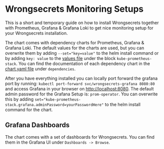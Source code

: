 # Wrongsecrets Monitoring Setups

This is a short and temporary guide on how to install Wrongsecrets together with Prometheus, Grafana & Grafana Loki to get nice monitoring setup for your Wrongsecrets installation.

The chart comes with dependency charts for Prometheus, Grafana & Grafana Loki. The default values for the charts are used, but you can overwrite them by adding `--set="key=value"` to the helm install command or by adding `key: value` to the [values file](../../helm/wrongsecrets-ctf-party/values.yaml) under the block `kube-prometheus-stack`. You can find the documentation of each dependency chart in the [chart.yaml file](../../helm/wrongsecrets-ctf-party/Chart.yaml) under `dependencies`.

After you have everything installed you can locally port forward the grafana port by running: `kubectl port-forward svc/wrongsecrets-grafana 8080:80` and access Grafana in your browser on [http://localhost:8080](http://localhost:8080). The default admin password for the Grafana Setup is: `prom-operator`. You can overwrite this by adding `set="kube-prometheus-stack.grafana.adminPassword=yourPasswordHere"` to the helm install command for the chart.

## Grafana Dashboards

The chart comes with a set of dashboards for Wrongsecrets. You can find them in the Grafana UI under `Dashboards -> Browse`.
